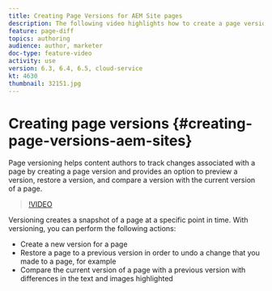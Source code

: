 ```yaml
---
title: Creating Page Versions for AEM Site pages
description: The following video highlights how to create a page version, preview, restore a page version, and compare the current page version with a saved page versions.
feature: page-diff
topics: authoring
audience: author, marketer
doc-type: feature-video
activity: use
version: 6.3, 6.4, 6.5, cloud-service
kt: 4630
thumbnail: 32151.jpg
---
```


# Creating page versions {#creating-page-versions-aem-sites}

Page versioning helps content authors to track changes associated with a page by creating a page version and provides an option to preview a version, restore a version, and compare a version with the current version of a page.

>[!VIDEO](https://video.tv.adobe.com/v/32151?quality=9&learn=on)

Versioning creates a snapshot of a page at a specific point in time. With versioning, you can perform the following actions:
* Create a new version for a page
* Restore a page to a previous version in order to undo a change that you made to a page, for example
* Compare the current version of a page with a previous version with differences in the text and images highlighted
